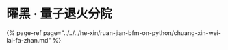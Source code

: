 # 曜黑 · 量子退火分院

{% page-ref page="../../../he-xin/ruan-jian-bfm-on-python/chuang-xin-wei-lai-fa-zhan.md" %}

